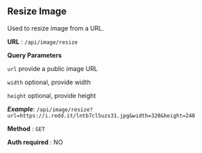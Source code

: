 ## Resize Image

Used to resize image from a URL.

**URL** : `/api/image/resize`

**Query Parameters**

`url` provide a public image URL

`width` optional, provide width

`height` optional, provide height

**_Example_**: `/api/image/resize?url=https://i.redd.it/lntb7cl5uzs31.jpg&width=320&height=240`

**Method** : `GET`

**Auth required** : NO
